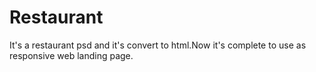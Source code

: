 # Restaurant
It's a restaurant psd and it's convert to html.Now it's complete to use as responsive web landing page.
